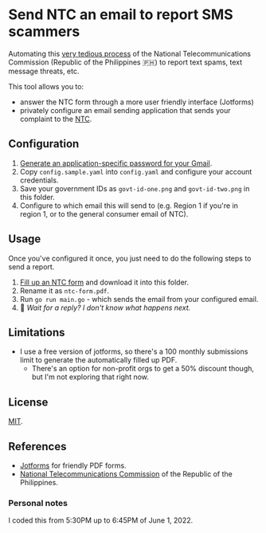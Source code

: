 # Send NTC an email to report SMS scammers

Automating this [very tedious process](https://region1.ntc.gov.ph/wp-content/uploads/2018/01/COMPLAINTS-ON-TEXT-MESSAGE-TEXT-SPAMTEXT-SCAM-ILLEGALOBSCENE-TEXT-MESSAGE-THREATS-AND-OTHER-RELATED-ITEMS.pdf) of the National Telecommunications Commission (Republic of the Philippines 🇵🇭) to report text spams, text message threats, etc.

This tool allows you to:
* answer the NTC form through a more user friendly interface (Jotforms)
* privately configure an email sending application that sends your complaint to the [NTC](https://ntc.gov.ph/).

## Configuration

1. [Generate an application-specific password for your Gmail](https://devanswers.co/outlook-and-gmail-problem-application-specific-password-required/).
2. Copy `config.sample.yaml` into `config.yaml` and configure your account credentials.
3. Save your government IDs as `govt-id-one.png` and `govt-id-two.png` in this folder.
4. Configure to which email this will send to (e.g. Region 1 if you're in region 1, or to the general consumer email of NTC).


## Usage

Once you've configured it once, you just need to do the following steps to send a report.

1. [Fill up an NTC form](https://form.jotform.com/221512749411046) and download it into this folder.
2. Rename it as `ntc-form.pdf`.
3. Run `go run main.go` - which sends the email from your configured email.
4. 🤔 *Wait for a reply? I don't know what happens next.*

## Limitations

* I use a free version of jotforms, so there's a 100 monthly submissions limit to generate the automatically filled up PDF.
  * There's an option for non-profit orgs to get a 50% discount though, but I'm not exploring that right now.

## License

[MIT](../LICENSE.txt).

## References
* [Jotforms](https://www.jotform.com/) for friendly PDF forms.
* [National Telecommunications Commission](https://ntc.gov.ph) of the Republic of the Philippines.

### Personal notes

I coded this from 5:30PM up to 6:45PM of June 1, 2022.
